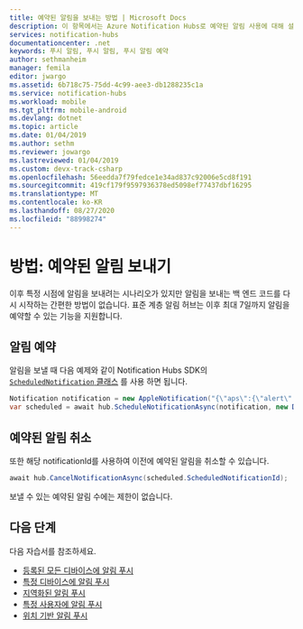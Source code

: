 ```yaml
---
title: 예약된 알림을 보내는 방법 | Microsoft Docs
description: 이 항목에서는 Azure Notification Hubs로 예약된 알림 사용에 대해 설명합니다.
services: notification-hubs
documentationcenter: .net
keywords: 푸시 알림, 푸시 알림, 푸시 알림 예약
author: sethmanheim
manager: femila
editor: jwargo
ms.assetid: 6b718c75-75dd-4c99-aee3-db1288235c1a
ms.service: notification-hubs
ms.workload: mobile
ms.tgt_pltfrm: mobile-android
ms.devlang: dotnet
ms.topic: article
ms.date: 01/04/2019
ms.author: sethm
ms.reviewer: jowargo
ms.lastreviewed: 01/04/2019
ms.custom: devx-track-csharp
ms.openlocfilehash: 56eedda7f79fedce1e34ad837c92006e5cd8f191
ms.sourcegitcommit: 419cf179f9597936378ed5098ef77437dbf16295
ms.translationtype: MT
ms.contentlocale: ko-KR
ms.lasthandoff: 08/27/2020
ms.locfileid: "88998274"
---
```

# <a name="how-to-send-scheduled-notifications"></a>방법: 예약된 알림 보내기

이후 특정 시점에 알림을 보내려는 시나리오가 있지만 알림을 보내는 백 엔드 코드를 다시 시작하는 간편한 방법이 없습니다. 표준 계층 알림 허브는 이후 최대 7일까지 알림을 예약할 수 있는 기능을 지원합니다.


## <a name="schedule-your-notifications"></a>알림 예약
알림을 보낼 때 다음 예제와 같이 Notification Hubs SDK의 [ `ScheduledNotification` 클래스](/dotnet/api/microsoft.azure.notificationhubs.schedulednotification?view=azure-dotnet#microsoft_azure_notificationhubs_schedulednotification) 를 사용 하면 됩니다.

```csharp
Notification notification = new AppleNotification("{\"aps\":{\"alert\":\"Happy birthday!\"}}");
var scheduled = await hub.ScheduleNotificationAsync(notification, new DateTime(2014, 7, 19, 0, 0, 0));
```

## <a name="cancel-scheduled-notifications"></a>예약된 알림 취소
또한 해당 notificationId를 사용하여 이전에 예약된 알림을 취소할 수 있습니다.

```csharp
await hub.CancelNotificationAsync(scheduled.ScheduledNotificationId);
```

보낼 수 있는 예약된 알림 수에는 제한이 없습니다.

## <a name="next-steps"></a>다음 단계

다음 자습서를 참조하세요.

 - [등록된 모든 디바이스에 알림 푸시](notification-hubs-windows-store-dotnet-get-started-wns-push-notification.md)
 - [특정 디바이스에 알림 푸시](notification-hubs-windows-notification-dotnet-push-xplat-segmented-wns.md)
 - [지역화된 알림 푸시](notification-hubs-windows-store-dotnet-xplat-localized-wns-push-notification.md)
 - [특정 사용자에 알림 푸시](notification-hubs-aspnet-backend-windows-dotnet-wns-notification.md) 
 - [위치 기반 알림 푸시](notification-hubs-push-bing-spatial-data-geofencing-notification.md)

